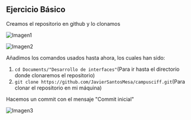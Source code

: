 ## Ejercicio Básico

Creamos el repositorio en github y lo clonamos

![Imagen1](https://user-images.githubusercontent.com/71442834/93571251-7adcfb00-f994-11ea-8c4f-09185714642d.png)

![Imagen2](https://user-images.githubusercontent.com/71442834/93572198-ca6ff680-f995-11ea-974e-5ac4c633e326.PNG)




Añadimos los comandos usados hasta ahora, los cuales han sido:

1. ```cd Documents/"Desarrollo de interfaces"```(Para ir hasta el directorio donde clonaremos el repositorio)
2. ```git clone https://github.com/JavierSantosMesa/campusciff.git```(Para clonar el repositorio en mi máquina)




Hacemos un commit con el mensaje "Commit inicial"

![Imagen3](https://user-images.githubusercontent.com/71442834/93573652-b0371800-f997-11ea-86b1-2e131db8c99f.PNG)